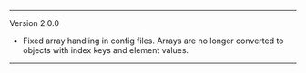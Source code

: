 ___
Version 2.0.0
* Fixed array handling in config files.  Arrays are no longer converted to objects with index keys and element values.
___